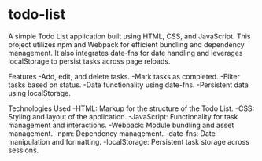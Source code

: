 # todo-list
A simple Todo List application built using HTML, CSS, and JavaScript. This project utilizes npm and Webpack for efficient bundling and dependency management. It also integrates date-fns for date handling and leverages localStorage to persist tasks across page reloads.

Features
-Add, edit, and delete tasks.
-Mark tasks as completed.
-Filter tasks based on status.
-Date functionality using date-fns.
-Persistent data using localStorage.

Technologies Used
-HTML: Markup for the structure of the Todo List.
-CSS: Styling and layout of the application.
-JavaScript: Functionality for task management and interactions.
-Webpack: Module bundling and asset management.
-npm: Dependency management.
-date-fns: Date manipulation and formatting.
-localStorage: Persistent task storage across sessions.